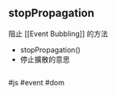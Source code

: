 ## stopPropagation
阻止 [[Event Bubbling]] 的方法
- stopPropagation()
- 停止擴散的意思

```js

```

#js #event #dom